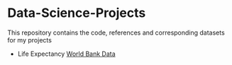 # Data-Science-Projects

This repository contains the code, references and corresponding datasets for my projects

* Life Expectancy
  [World Bank Data](https://genderdata.worldbank.org/indicators/sp-dyn-le-00-in/)
